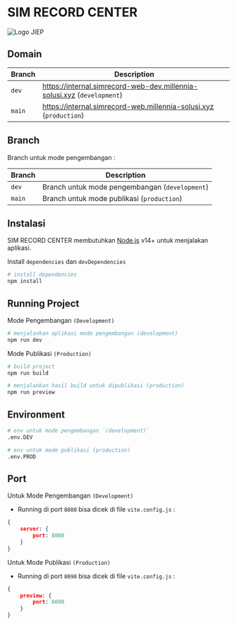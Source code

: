 # SIM RECORD CENTER

![Logo JIEP](https://upload.wikimedia.org/wikipedia/commons/thumb/0/0f/Logo_PT_JIEP.jpg/800px-Logo_PT_JIEP.jpg "Logo JIEP")

## Domain
| Branch                          | Description                                                                                    |
| ------------------------------------ | ---------------------------------------------------------------------------------------------- |
| `dev`                   | https://internal.simrecord-web-dev.millennia-solusi.xyz  (`development`)                                                 |
| `main`                   | https://internal.simrecord-web.millennia-solusi.xyz  (`production`)                             

## Branch

Branch untuk mode pengembangan :

| Branch                          | Description                                                                                    |
| ------------------------------------ | ---------------------------------------------------------------------------------------------- |
| `dev`                   | Branch untuk mode pengembangan  (`development`)                                                 |
| `main`                   | Branch untuk mode publikasi  (`production`)                                                                           |

## Instalasi

SIM RECORD CENTER membutuhkan [Node.js](https://nodejs.org/) v14+ untuk menjalakan aplikasi.

Install `dependencies` dan `devDependencies`

``` bash
# install dependencies
npm install
```

## Running Project

Mode Pengembangan `(Development)`
``` bash
# menjalankan aplikasi mode pengembangan (development)
npm run dev
```

Mode Publikasi `(Production)`
```sh
# build project
npm run build

# menjalankan hasil build untuk dipublikasi (production)
npm run preview
```

## Environment

```sh
# env untuk mode pengembangan `(development)`
.env.DEV

# env untuk mode publikasi (production)
.env.PROD
```

## Port 

 Untuk Mode Pengembangan `(Development)`
- Running di port `8080` bisa dicek di file `vite.config.js` :
```json
{
    server: {
        port: 8080
    }
}
```
 Untuk Mode Publikasi `(Production)`
- Running di port `8090` bisa dicek di file `vite.config.js` :
```json
{
    preview: {
        port: 8090
    }
}
```

